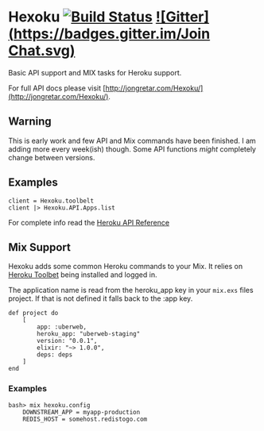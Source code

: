 Hexoku [![Build Status](https://travis-ci.org/JonGretar/Hexoku.svg?branch=master)](https://travis-ci.org/JonGretar/Hexoku) [![Gitter](https://badges.gitter.im/Join Chat.svg)](https://gitter.im/JonGretar/Hexoku?utm_source=badge&utm_medium=badge&utm_campaign=pr-badge&utm_content=badge)
======

Basic API support and MIX tasks for Heroku support.

For full API docs please visit [http://jongretar.com/Hexoku/](http://jongretar.com/Hexoku/).

## Warning

This is early work and few API and Mix commands have been finished. I am adding more every week(ish) though.
Some API functions *might* completely change between versions.

## Examples

	client = Hexoku.toolbelt
	client |> Hexoku.API.Apps.list

For complete info read the [Heroku API Reference](https://devcenter.heroku.com/articles/platform-api-reference)

## Mix Support

Hexoku adds some common Heroku commands to your Mix. It relies on [Heroku Toolbet](toolbelt.heroku.com) being installed and logged in.

The application name is read from the heroku_app key in your `mix.exs` files project.
If that is not defined it falls back to the :app key.

	def project do
		[
			app: :uberweb,
			heroku_app: "uberweb-staging"
			version: "0.0.1",
			elixir: "~> 1.0.0",
			deps: deps
		]
	end

### Examples

	bash> mix hexoku.config
		DOWNSTREAM_APP = myapp-production
		REDIS_HOST = somehost.redistogo.com
